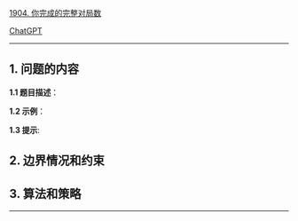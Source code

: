 [1904. 你完成的完整对局数](https://leetcode.cn/problems/the-number-of-full-rounds-you-have-played)

[ChatGPT](chat.openai.com)

---

## 1. 问题的内容
**1.1 题目描述**：

**1.2 示例**：

**1.3 提示**:

## 2. 边界情况和约束


## 3. 算法和策略

---

